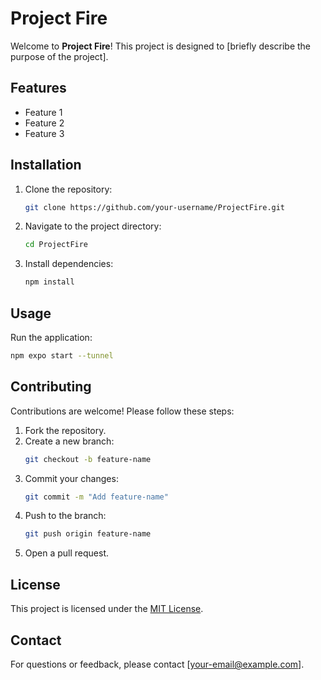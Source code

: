 # Project Fire

Welcome to **Project Fire**! This project is designed to [briefly describe the purpose of the project].

## Features

- Feature 1
- Feature 2
- Feature 3

## Installation

1. Clone the repository:
   ```bash
   git clone https://github.com/your-username/ProjectFire.git
   ```
2. Navigate to the project directory:
   ```bash
   cd ProjectFire
   ```
3. Install dependencies:
   ```bash
   npm install
   ```

## Usage

Run the application:

```bash
npm expo start --tunnel
```

## Contributing

Contributions are welcome! Please follow these steps:

1. Fork the repository.
2. Create a new branch:
   ```bash
   git checkout -b feature-name
   ```
3. Commit your changes:
   ```bash
   git commit -m "Add feature-name"
   ```
4. Push to the branch:
   ```bash
   git push origin feature-name
   ```
5. Open a pull request.

## License

This project is licensed under the [MIT License](LICENSE).

## Contact

For questions or feedback, please contact [your-email@example.com].
